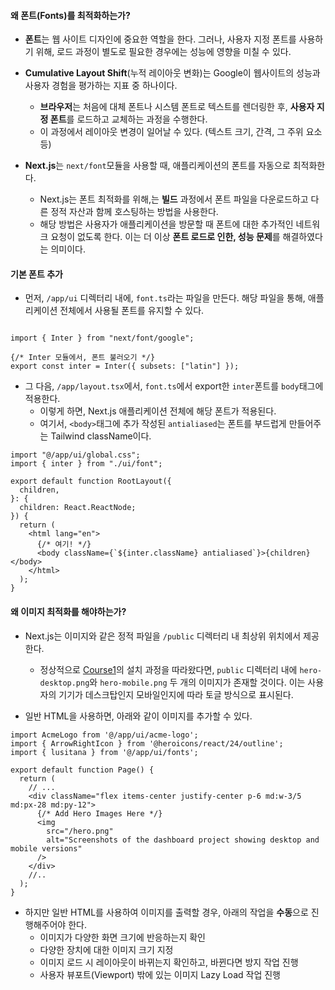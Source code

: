 
#### 왜 폰트(Fonts)를 최적화하는가?

- **폰트**는 웹 사이트 디자인에 중요한 역할을 한다. 그러나, 사용자 지정 폰트를 사용하기 위해, 로드 과정이 별도로 필요한 경우에는 성능에 영향을 미칠 수 있다.

- **Cumulative Layout Shift**(누적 레이아웃 변화)는 Google이 웹사이트의 성능과 사용자 경험을 평가하는 지표 중 하나이다. 
	- **브라우저**는 처음에 대체 폰트나 시스템 폰트로 텍스트를 렌더링한 후, **사용자 지정 폰트**를 로드하고 교체하는 과정을 수행한다.
	- 이 과정에서 레이아웃 변경이 일어날 수 있다. (텍스트 크기, 간격, 그 주위 요소 등)

- **Next.js**는 `next/font`모듈을 사용할 때, 애플리케이션의 폰트를 자동으로 최적화한다.
	- Next.js는 폰트 최적화를 위해,는 **빌드** 과정에서 폰트 파일을 다운로드하고 다른 정적 자산과 함께 호스팅하는 방법을 사용한다. 
	- 해당 방법은 사용자가 애플리케이션을 방문할 때 폰트에 대한 추가적인 네트워크 요청이 없도록 한다. 이는 더 이상 **폰트 로드로 인한, 성능 문제**를 해결하였다는 의미이다.


#### 기본 폰트 추가

- 먼저, `/app/ui` 디렉터리 내에, `font.ts`라는 파일을 만든다. 해당 파일을 통해, 애플리케이션 전체에서 사용될 폰트를 유지할 수 있다.
```tsx

import { Inter } from "next/font/google";

{/* Inter 모듈에서, 폰트 불러오기 */}
export const inter = Inter({ subsets: ["latin"] });
```

- 그 다음, `/app/layout.tsx`에서, `font.ts`에서 export한 `inter`폰트를 `body`태그에 적용한다.
	- 이렇게 하면, Next.js 애플리케이션 전체에 해당 폰트가 적용된다.
	- 여기서, `<body>`태그에 추가 작성된 `antialiased`는 폰트를 부드럽게 만들어주는 Tailwind className이다.
```tsx
import "@/app/ui/global.css";
import { inter } from "./ui/font";

export default function RootLayout({
  children,
}: {
  children: React.ReactNode;
}) {
  return (
    <html lang="en">
	  {/* 여기! */}
      <body className={`${inter.className} antialiased`}>{children}</body>
    </html>
  );
}
```


#### 왜 이미지 최적화를 해야하는가?

- Next.js는 이미지와 같은 정적 파일을 `/public` 디렉터리 내 최상위 위치에서 제공한다.
	- 정상적으로 [Course1](https://nextjs.org/learn/dashboard-app/getting-started)의 설치 과정을 따라왔다면, `public` 디렉터리 내에 `hero-desktop.png`와 `hero-mobile.png` 두 개의 이미지가 존재할 것이다. 이는 사용자의 기기가 데스크탑인지 모바일인지에 따라 토글 방식으로 표시된다.

- 일반 HTML을 사용하면, 아래와 같이 이미지를 추가할 수 있다.
```tsx
import AcmeLogo from '@/app/ui/acme-logo';
import { ArrowRightIcon } from '@heroicons/react/24/outline';
import { lusitana } from '@/app/ui/fonts';
 
export default function Page() {
  return (
    // ...
    <div className="flex items-center justify-center p-6 md:w-3/5 md:px-28 md:py-12">
      {/* Add Hero Images Here */}
      <img
        src="/hero.png"
        alt="Screenshots of the dashboard project showing desktop and mobile versions"
      />
    </div>
    //..
  );
}
```

- 하지만 일반 HTML를 사용하여 이미지를 출력할 경우, 아래의 작업을 **수동**으로 진행해주어야 한다.
	- 이미지가 다양한 화면 크기에 반응하는지 확인
	- 다양한 장치에 대한 이미지 크기 지정
	- 이미지 로드 시 레이아웃이 바뀌는지 확인하고, 바뀐다면 방지 작업 진행
	- 사용자 뷰포트(Viewport) 밖에 있는 이미지 Lazy Load 작업 진행